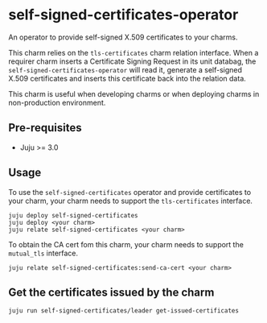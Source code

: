 # self-signed-certificates-operator

An operator to provide self-signed X.509 certificates to your charms.

This charm relies on the `tls-certificates` charm relation interface. When a requirer charm
inserts a Certificate Signing Request in its unit databag, the
`self-signed-certificates-operator` will read it, generate a self-signed X.509 certificates and
inserts this certificate back into the relation data.

This charm is useful when developing charms or when deploying charms in non-production environment.

## Pre-requisites

- Juju >= 3.0

## Usage

To use the `self-signed-certificates` operator and provide certificates to your charm, your charm
needs to support the `tls-certificates` interface.

```console
juju deploy self-signed-certificates
juju deploy <your charm>
juju relate self-signed-certificates <your charm>
```

To obtain the CA cert fom this charm, your charm needs to support the `mutual_tls` interface.

```console
juju relate self-signed-certificates:send-ca-cert <your charm>
```

## Get the certificates issued by the charm
```bash
juju run self-signed-certificates/leader get-issued-certificates
```

